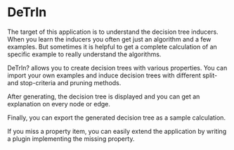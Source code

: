 # DeTrIn

The target of this application is to understand the decision tree inducers. When you learn the inducers you often get just an algorithm and a few examples. But sometimes it is helpful to get a complete calculation of an specific example to really understand the algorithms.

DeTrIn? allows you to create decision trees with various properties. You can import your own examples and induce decision trees with different split- and stop-criteria and pruning methods.

After generating, the decision tree is displayed and you can get an explanation on every node or edge.

Finally, you can export the generated decision tree as a sample calculation.

If you miss a property item, you can easily extend the application by writing a plugin implementing the missing property.

